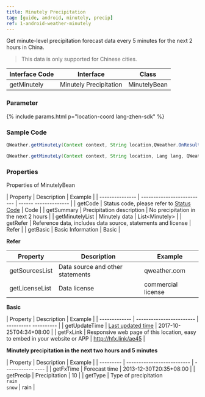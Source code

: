 ```yaml
---
title: Minutely Precipitation
tag: [guide, android, minutely, precip]
ref: 1-android-weather-minutely
---
```


Get minute-level precipitation forecast data every 5 minutes for the next 2 hours in China.

> This data is only supported for Chinese cities.

| Interface Code| Interface  | Class |
| ---------- | ----------- | ------------ |
| getMinutely| Minutely Precipitation  | MinutelyBean |

### Parameter

{% include params.html p="location-coord lang-zhen-sdk" %}

### Sample Code

```java
QWeather.getMinuteLy(Context context, String location,QWeather.OnResultMinutelyListener listener);

QWeather.getMinuteLy(Context context, String location, Lang lang, QWeather.OnResultMinutelyListener listener);
```

### Properties

Properties of MinutelyBean

| Property | Description | Example |
| --------------- | -------------------------- | ------ -------------- |
| getCode | Status code, please refer to [Status Code](/en/docs/resource/status-code/) | Code |
| getSummary | Precipitation description | No precipitation in the next 2 hours |
| getMinutelyList | Minutely data | List&lt;Minutely&gt; |
| getRefer | Reference data, includes data source, statements and license | Refer |
| getBasic | Basic Information | Basic |

**Refer**

| Property | Description | Example |
| -------------- | ------------ | ------------------ |
| getSourcesList | Data source and other statements | qweather.com |
| getLicenseList | Data license | commercial license |

**Basic**

| Property | Description | Example |
| ------------- | ------------------------ | ---------- ---------- |
| getUpdateTime | [Last updated time](/en/docs/resource/glossary/#update-time) | 2017-10-25T04:34+08:00 |
| getFxLink | Responsive web page of this location, easy to embed in your website or APP | http://hfx.link/ae45 |

**Minutely precipitation in the next two hours and 5 minutes**

| Property | Description | Example |
| --------- | -------------------------- | ------------ ---- |
| getFxTime | Forecast time | 2013-12-30T20:35+08:00 |
| getPrecip | Precipitation | 10 |
| getType | Type of precipitation <br />`rain`<br />`snow` | rain |
